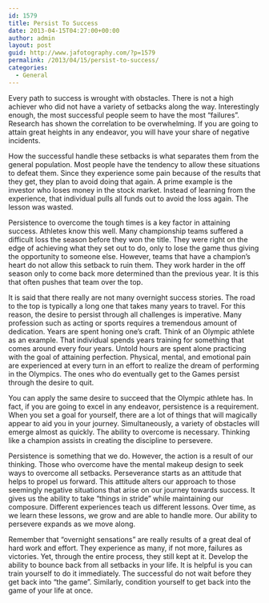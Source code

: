 ```yaml
---
id: 1579
title: Persist To Success
date: 2013-04-15T04:27:00+00:00
author: admin
layout: post
guid: http://www.jafotography.com/?p=1579
permalink: /2013/04/15/persist-to-success/
categories:
  - General
---
```

Every path to success is wrought with obstacles. There is not a high achiever who did not have a variety of setbacks along the way. Interestingly enough, the most successful people seem to have the most “failures”. Research has shown the correlation to be overwhelming. If you are going to attain great heights in any endeavor, you will have your share of negative incidents.

How the successful handle these setbacks is what separates them from the general population. Most people have the tendency to allow these situations to defeat them. Since they experience some pain because of the results that they get, they plan to avoid doing that again. A prime example is the investor who loses money in the stock market. Instead of learning from the experience, that individual pulls all funds out to avoid the loss again. The lesson was wasted.

Persistence to overcome the tough times is a key factor in attaining success. Athletes know this well. Many championship teams suffered a difficult loss the season before they won the title. They were right on the edge of achieving what they set out to do, only to lose the game thus giving the opportunity to someone else. However, teams that have a champion&#8217;s heart do not allow this setback to ruin them. They work harder in the off season only to come back more determined than the previous year. It is this that often pushes that team over the top.

It is said that there really are not many overnight success stories. The road to the top is typically a long one that takes many years to travel. For this reason, the desire to persist through all challenges is imperative. Many profession such as acting or sports requires a tremendous amount of dedication. Years are spent honing one&#8217;s craft. Think of an Olympic athlete as an example. That individual spends years training for something that comes around every four years. Untold hours are spent alone practicing with the goal of attaining perfection. Physical, mental, and emotional pain are experienced at every turn in an effort to realize the dream of performing in the Olympics. The ones who do eventually get to the Games persist through the desire to quit.

You can apply the same desire to succeed that the Olympic athlete has. In fact, if you are going to excel in any endeavor, persistence is a requirement. When you set a goal for yourself, there are a lot of things that will magically appear to aid you in your journey. Simultaneously, a variety of obstacles will emerge almost as quickly. The ability to overcome is necessary. Thinking like a champion assists in creating the discipline to persevere.

Persistence is something that we do. However, the action is a result of our thinking. Those who overcome have the mental makeup design to seek ways to overcome all setbacks. Perseverance starts as an attitude that helps to propel us forward. This attitude alters our approach to those seemingly negative situations that arise on our journey towards success. It gives us the ability to take “things in stride” while maintaining our composure. Different experiences teach us different lessons. Over time, as we learn these lessons, we grow and are able to handle more. Our ability to persevere expands as we move along.

Remember that “overnight sensations” are really results of a great deal of hard work and effort. They experience as many, if not more, failures as victories. Yet, through the entire process, they still kept at it. Develop the ability to bounce back from all setbacks in your life. It is helpful is you can train yourself to do it immediately. The successful do not wait before they get back into “the game”. Similarly, condition yourself to get back into the game of your life at once.